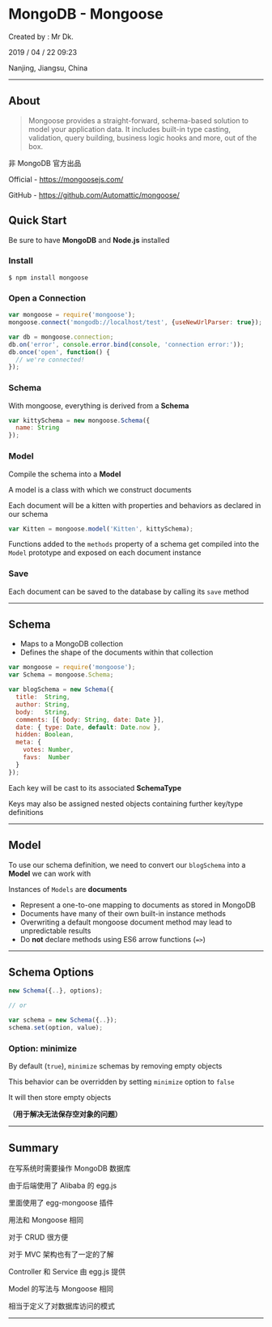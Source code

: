 # MongoDB - Mongoose

Created by : Mr Dk.

2019 / 04 / 22 09:23

Nanjing, Jiangsu, China

---

## About

> Mongoose provides a straight-forward, schema-based solution to model your application data. It includes built-in type casting, validation, query building, business logic hooks and more, out of the box.

非 MongoDB 官方出品

Official - <https://mongoosejs.com/>

GitHub - <https://github.com/Automattic/mongoose/>

## Quick Start

Be sure to have __MongoDB__ and __Node.js__ installed

### Install

```console
$ npm install mongoose
```

### Open a Connection

```javascript
var mongoose = require('mongoose');
mongoose.connect('mongodb://localhost/test', {useNewUrlParser: true});

var db = mongoose.connection;
db.on('error', console.error.bind(console, 'connection error:'));
db.once('open', function() {
  // we're connected!
});
```

### Schema

With mongoose, everything is derived from a __Schema__

```javascript
var kittySchema = new mongoose.Schema({
  name: String
});
```

### Model

Compile the schema into a __Model__

A model is a class with which we construct documents

Each document will be a kitten with properties and behaviors as declared in our schema

```javascript
var Kitten = mongoose.model('Kitten', kittySchema);
```

Functions added to the `methods` property of a schema get compiled into the `Model` prototype and exposed on each document instance

### Save

Each document can be saved to the database by calling its `save` method

---

## Schema

* Maps to a MongoDB collection
* Defines the shape of the documents within that collection

```javascript
var mongoose = require('mongoose');
var Schema = mongoose.Schema;

var blogSchema = new Schema({
  title:  String,
  author: String,
  body:   String,
  comments: [{ body: String, date: Date }],
  date: { type: Date, default: Date.now },
  hidden: Boolean,
  meta: {
    votes: Number,
    favs:  Number
  }
});
```

Each key will be cast to its associated __SchemaType__

Keys may also be assigned nested objects containing further key/type definitions 

---

## Model

To use our schema definition, we need to convert our `blogSchema` into a __Model__ we can work with

Instances of `Models` are __documents__

* Represent a one-to-one mapping to documents as stored in MongoDB
* Documents have many of their own built-in instance methods
* Overwriting a default mongoose document method may lead to unpredictable results
* Do **not** declare methods using ES6 arrow functions (`=>`)

---

## Schema Options

```javascript
new Schema({..}, options);

// or

var schema = new Schema({..});
schema.set(option, value);
```

### Option: minimize

By default (`true`), `minimize` schemas by removing empty objects

This behavior can be overridden by setting `minimize` option to `false`

It will then store empty objects

__（用于解决无法保存空对象的问题）__

---

## Summary

在写系统时需要操作 MongoDB 数据库

由于后端使用了 Alibaba 的 egg.js

里面使用了 egg-mongoose 插件

用法和 Mongoose 相同

对于 CRUD 很方便

对于 MVC 架构也有了一定的了解

Controller 和 Service 由 egg.js 提供

Model 的写法与 Mongoose 相同

相当于定义了对数据库访问的模式

---

